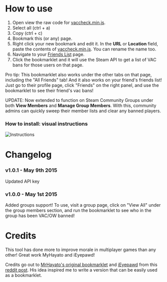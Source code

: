 # How to use

1. Open view the raw code for [vaccheck.min.js](https://raw.githubusercontent.com/AquaeAtrae/VacBanChecker/master/vaccheck.min.js).
2. Select all (ctrl + a)
3. Copy (ctrl + c)
4. Bookmark this (or any) page.
5. Right click your new bookmark and edit it. In the **URL** or **Location** field, paste the contents of [vaccheck.min.js](https://raw.githubusercontent.com/AquaeAtrae/VacBanChecker/master/vaccheck.min.js). You can rename the name too.
6. Navigate to your [Friends List](http://steamcommunity.com/my/friends) page.
7. Click the bookmarklet and it will use the Steam API to get a list of VAC bans for those users on that page.

Pro tip: This bookmarklet also works under the other tabs on that page, including the "All Friends" tab! And it also
works on your friend's friends list! Just go to their profile page, click "Friends" on the right panel, and use the bookmarklet to see their friend's vac bans!

UPDATE: Now extended to function on Steam Community Groups under both **View Members** and **Manage Group Members**. With this, community admins can quickly sweep their member lists and clear any banned players.

### How to install: visual instructions

![Instructions](https://raw.githubusercontent.com/AquaeAtrae/VacBanChecker/master/instructions.gif)

# Changelog

### v1.0.1 - May 9th 2015

Updated API key

### v1.0.0 - May 1st 2015

Added groups support! To use, visit a group page, click on "View All" under the group members section, and run the bookmarklet to see who in the group has been VAC/OW banned!

# Credits

This tool has done more to improve morale in multiplayer games than any other! Great work MyHayato and iEyepawd!

Credits go out to [MrHayato's original bookmarklet](https://github.com/MrHayato/VacBanChecker)
and [iEyepawd](http://www.reddit.com/user/iEyepawd) from this [reddit post](http://www.reddit.com/r/GlobalOffensive/comments/348292/i_made_a_userscript_to_easily_show_vac_bans_on/). His idea inspired me to write a version that can be easily used as a bookmarklet.

